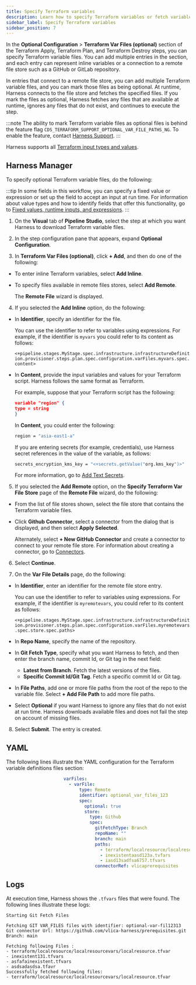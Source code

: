 ```yaml
---
title: Specify Terraform variables
description: Learn how to specify Terraform variables or fetch variable files in Terraform steps
sidebar_label: Specify Terraform variables
sidebar_position: 7
---
```


In the **Optional Configuration** > **Terraform Var Files (optional)** section of the Terraform Apply, Terraform Plan, and Terraform Destroy steps, you can specify Terraform variable files. You can add multiple entries in the section, and each entry can represent inline variables or a connection to a remote file store such as a GitHub or GitLab repository. 

In entries that connect to a remote file store, you can add multiple Terraform variable files, and you can mark those files as being optional. At runtime, Harness connects to the file store and fetches the specified files. If you mark the files as optional, Harness fetches any files that are available at runtime, ignores any files that do not exist, and continues to execute the step.

:::note
The ability to mark Terraform variable files as optional files is behind the feature flag `CDS_TERRAFORM_SUPPORT_OPTIONAL_VAR_FILE_PATHS_NG`. To enable the feature, contact [Harness Support](mailto:support@harness.io).
:::

Harness supports all [Terraform input types and values](https://www.terraform.io/docs/language/expressions/types.html).

## Harness Manager
To specify optional Terraform variable files, do the following:

:::tip 
In some fields in this workflow, you can specify a fixed value or expression or set up the field to accept an input at run time. For information about value types and how to identify fields that offer this functionality, go to [Fixed values, runtime inputs, and expressions](/docs/platform/variables-and-expressions/runtime-inputs).
:::

1. On the **Visual** tab of **Pipeline Studio**, select the step at which you want Harness to download Terraform variable files.

2. In the step configuration pane that appears, expand **Optional Configuration**.

3. In **Terraform Var Files (optional)**, click **+ Add**, and then do one of the following:

  - To enter inline Terraform variables, select **Add Inline**.

  - To specify files available in remote files stores, select **Add Remote**.

    The **Remote File** wizard is displayed.

4. If you selected the **Add Inline** option, do the following:

  - In **Identifier**, specify an identifier for the file.

    You can use the identifier to refer to variables using expressions. For example, if the identifier is `myvars` you could refer to its content as follows:

    `<+pipeline.stages.MyStage.spec.infrastructure.infrastructureDefinition.provisioner.steps.plan.spec.configuration.varFiles.myvars.spec.content>`

  - In **Content**, provide the input variables and values for your Terraform script. Harness follows the same format as Terraform.

    For example, suppose that your Terraform script has the following:

    ```json
    variable "region" {  
    type = string  
    }
    ```

    In **Content**, you could enter the following:

    ```bash
    region = "asia-east1-a"
    ```

    If you are entering secrets (for example, credentials), use Harness secret references in the value of the variable, as follows:

    ```bash
    secrets_encryption_kms_key = "<+secrets.getValue("org.kms_key")>"
    ```
    For more information, go to [Add Text Secrets](/docs/platform/secrets/add-use-text-secrets).

5. If you selected the **Add Remote** option, on the **Specify Terraform Var File Store** page of the **Remote File** wizard, do the following:

  - From the list of file stores shown, select the file store that contains the Terraform variable files.

  - Click **Github Connector**, select a connector from the dialog that is displayed, and then select **Apply Selected**. 
  
    Alternately, select **+ New GitHub Connector** and create a connector to connect to your remote file store. For information about creating a connector, go to [Connectors](/docs/category/connectors).

6. Select **Continue**.

7. On the **Var File Details** page, do the following:
 
  - In **Identifier**, enter an identifier for the remote file store entry. 

    You can use the identifier to refer to variables using expressions. For example, if the identifier is `myremotevars`, you could refer to its content as follows:

    `<+pipeline.stages.MyStage.spec.infrastructure.infrastructureDefinition.provisioner.steps.plan.spec.configuration.varFiles.myremotevars.spec.store.spec.paths>`

  - In **Repo Name**, specify the name of the repository.

  - In **Git Fetch Type**, specify what you want Harness to fetch, and then enter the branch name, commit Id, or Git tag in the next field:

    - **Latest from Branch**. Fetch the latest versions of the files.
    - **Specific Commit Id/Git Tag**. Fetch a specific commit Id or Git tag.

  - In **File Paths**, add one or more file paths from the root of the repo to the variable file. Select **+ Add File Path** to add more file paths.

  - Select **Optional** if you want Harness to ignore any files that do not exist at run time. Harness downloads available files and does not fail the step on account of missing files.

8. Select **Submit**. The entry is created.

## YAML

The following lines illustrate the YAML configuration for the Terraform variable definitions files section:

```YAML
                      varFiles:
                        - varFile:
                            type: Remote
                            identifier: optional_var_files_123
                            spec:
                              optional: true
                              store:
                                type: Github
                                spec:
                                  gitFetchType: Branch
                                  repoName: ""
                                  branch: main
                                  paths:
                                    - terraform/localresource/localresourcevars/localresource.tfvar
                                    - inexistentaasd123a.tvfars
                                    - iasd13sadfsa6757.tfvars
                                  connectorRef: vlicaprerequisites
```

## Logs

At execution time, Harness shows the `.tfvars` files that were found. The following lines illustrate these logs:

```
Starting Git Fetch Files

Fetching GIT VAR_FILES files with identifier: optional-var-fil12313
Git connector Url: https://github.com/vlica-harness/prerequisites.git
Branch: main

Fetching following Files :
- terraform/localresource/localresourcevars/localresource.tfvar
- inexistent131.tfvars
- asfafainexistent.tfvars
- asdsadasdsa.tfavr
Successfully fetched following files:
- terraform/localresource/localresourcevars/localresource.tfvar
```